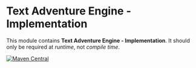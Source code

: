 # Text Adventure Engine - Implementation

This module contains __Text Adventure Engine - Implementation__. It should only be required at _runtime_, not _compile time_.

[![Maven Central](https://maven-badges.herokuapp.com/maven-central/org.apache.maven.plugins/maven-surefire-plugin/badge.svg)](https://maven-badges.herokuapp.com/maven-central/org.apache.maven.plugins/maven-surefire-plugin)
